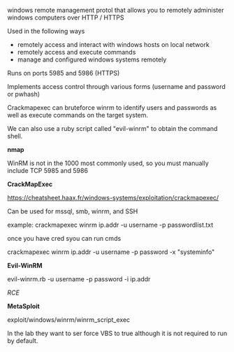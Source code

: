 windows remote management protol that allows you to remotely administer windows computers over HTTP / HTTPS

Used in the following ways

 - remotely access and interact with windows hosts on local network
 - remotely access and execute commands
 - manage and configured windows systems remotely

Runs on ports 5985 and 5986 (HTTPS)

Implements access control through various forms (username and password or pwhash)

Crackmapexec can bruteforce winrm to identify users and passwords as well as execute commands on the target system.

We can also use a ruby script called "evil-winrm" to obtain the command shell.

**nmap**

WinRM is not in the 1000 most commonly used, so you must manually include TCP 5985 and 5986

**CrackMapExec**

https://cheatsheet.haax.fr/windows-systems/exploitation/crackmapexec/

Can be used for mssql, smb, winrm, and SSH

example:
crackmapexec winrm ip.addr -u username -p passwordlist.txt 

once you have cred syou can run cmds

crackmapexec winrm ip.addr -u username -p password -x "systeminfo"

**Evil-WinRM**

evil-winrm.rb -u username -p password -i ip.addr

*RCE*

**MetaSploit**

exploit/windows/winrm/winrm_script_exec

In the lab they want to ser force VBS to true although it is not required to run by default.



